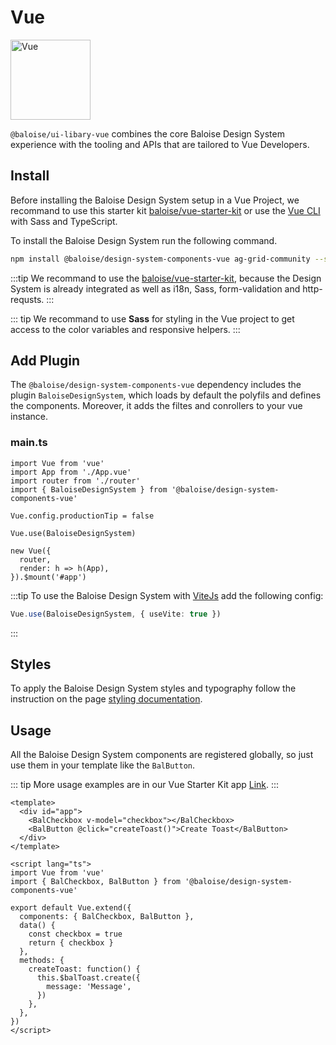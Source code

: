 # Vue

<img style="width: 128px;" src="https://vuejs.org/images/logo.png" data-origin="https://vuejs.org/images/logo.png" alt="Vue">

`@baloise/ui-libary-vue` combines the core Baloise Design System experience with the tooling and APIs that are tailored to Vue Developers.

## Install

Before installing the Baloise Design System setup in a Vue Project, we recommand to use this starter kit [baloise/vue-starter-kit](https://github.com/baloise/vue-starter-kit) or use the [Vue CLI](https://cli.vuejs.org/guide/installation.html) with Sass and TypeScript.

To install the Baloise Design System run the following command.

```bash
npm install @baloise/design-system-components-vue ag-grid-community --save
```

:::tip
We recommand to use the [baloise/vue-starter-kit](https://github.com/baloise/vue-starter-kit), because the Design System is already integrated as well as i18n, Sass, form-validation and http-requsts.
:::

::: tip
We recommand to use **Sass** for styling in the Vue project to get access to the color variables and responsive helpers.
:::

## Add Plugin

The `@baloise/design-system-components-vue` dependency includes the plugin `BaloiseDesignSystem`, which loads by default the polyfils and defines the components. Moreover, it adds the filtes and conrollers to your vue instance.

### main.ts

```typescript{4,8}
import Vue from 'vue'
import App from './App.vue'
import router from './router'
import { BaloiseDesignSystem } from '@baloise/design-system-components-vue'

Vue.config.productionTip = false

Vue.use(BaloiseDesignSystem)

new Vue({
  router,
  render: h => h(App),
}).$mount('#app')
```

:::tip
To use the Baloise Design System with [ViteJs](https://vitejs.dev/) add the following config:

```typescript
Vue.use(BaloiseDesignSystem, { useVite: true })
```

:::

## Styles

To apply the Baloise Design System styles and typography follow the instruction on the page [styling documentation](/components/essentials/styles.html).

## Usage

All the Baloise Design System components are registered globally, so just use them in your template like the `BalButton`.

::: tip
More usage examples are in our Vue Starter Kit app [Link](https://github.com/baloise/vue-starter-kit/blob/vue-next/src/app/pages/Home.vue).
:::

```vue
<template>
  <div id="app">
    <BalCheckbox v-model="checkbox"></BalCheckbox>
    <BalButton @click="createToast()">Create Toast</BalButton>
  </div>
</template>

<script lang="ts">
import Vue from 'vue'
import { BalCheckbox, BalButton } from '@baloise/design-system-components-vue'

export default Vue.extend({
  components: { BalCheckbox, BalButton },
  data() {
    const checkbox = true
    return { checkbox }
  },
  methods: {
    createToast: function() {
      this.$balToast.create({
        message: 'Message',
      })
    },
  },
})
</script>
```
